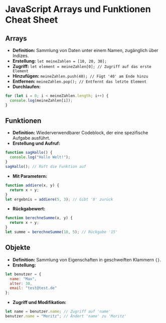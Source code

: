 # JavaScript Arrays und Funktionen Cheat Sheet

## Arrays

- **Definition:** Sammlung von Daten unter einem Namen, zugänglich über Indizes.
- **Erstellung:** `let meineZahlen = [10, 20, 30];`
- **Zugriff:** `let element = meineZahlen[0]; // Zugriff auf das erste Element`
- **Hinzufügen:** `meineZahlen.push(40); // Fügt '40' am Ende hinzu`
- **Entfernen:** `meineZahlen.pop(); // Entfernt das letzte Element`
- **Durchlaufen:**
```javascript
for (let i = 0; i < meineZahlen.length; i++) {
  console.log(meineZahlen[i]);
}
```

## Funktionen

- **Definition:** Wiederverwendbarer Codeblock, der eine spezifische Aufgabe ausführt.
- **Erstellung und Aufruf:**

```javascript
function sagHallo() {
  console.log("Hallo Welt!");
}
sagHallo(); // Ruft die Funktion auf
```

- **Mit Parametern:**

```javascript
function addiere(x, y) {
  return x + y;
}
let ergebnis = addiere(5, 3); // Gibt '8' zurück
```

- **Rückgabewert:**

```javascript
function berechneSumme(x, y) {
  return x + y;
}
let summe = berechneSumme(10, 5); // Rückgabe '15'
```

## Objekte

- **Definition:** Sammlung von Eigenschaften in geschweiften Klammern `{}`.
- **Erstellung:**

```javascript
let benutzer = {
  name: "Max",
  alter: 30,
  email: "test@test.de"
};
```

- **Zugriff und Modifikation:**

```javascript
let name = benutzer.name; // Zugriff auf 'name'
benutzer.name = "Moritz"; // Ändert 'name' zu 'Moritz'
```
